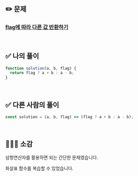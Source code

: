 ## ✏️ 문제

### [flag에 따라 다른 값 반환하기](https://school.programmers.co.kr/learn/courses/30/lessons/181933)

<br>

## ✅ 나의 풀이

```javascript
function solution(a, b, flag) {
  return flag ? a + b : a - b;
}
```

<br>

## ✅ 다른 사람의 풀이

```javascript
const solution = (a, b, flag) => (flag ? a + b : a - b);
```

<br>

## 💁🏻‍♀️ 소감

삼항연산자를 활용하면 되는 간단한 문제였습니다.

화살표 함수를 복습할 수 있었습니다.
